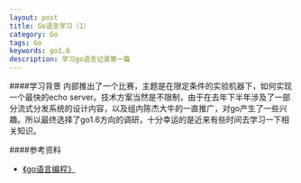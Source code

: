 ```yaml
---
layout: post
title: Go语言学习（1）
category: Go
tags: Go
keywords: go1.6
description: 学习go语言记录第一篇
---
```


####学习背景
内部推出了一个比赛，主题是在限定条件的实验机器下，如何实现一个最快的echo server。技术方案当然是不限制，由于在去年下半年涉及了一部分流式分发系统的设计内容，以及组内陈杰大牛的一直推广，对go产生了一些兴趣。所以最终选择了go1.6方向的调研，十分幸运的是近来有些时间去学习一下相关知识。



####参考资料
- [《go语言编程》](https://book.douban.com/subject/11577300/)
